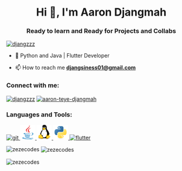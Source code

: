<h1 align="center">Hi 👋, I'm Aaron Djangmah</h1>
<h3 align="center">Ready to learn and Ready for Projects and Collabs</h3>

<p align="left"> <a href="https://twitter.com/djangzzz" target="blank"><img src="https://img.shields.io/twitter/follow/djangzzz?logo=twitter&style=for-the-badge" alt="djangzzz" /></a> </p>

- 🌱 Python and Java | Flutter Developer

- 📫 How to reach me **djangsiness01@gmail.com**

<h3 align="left">Connect with me:</h3>
<p align="left">
<a href="https://twitter.com/djangzzz" target="blank"><img align="center" src="https://raw.githubusercontent.com/rahuldkjain/github-profile-readme-generator/master/src/images/icons/Social/twitter.svg" alt="djangzzz" height="30" width="40" /></a>
<a href="https://linkedin.com/in/aaron-teye-djangmah" target="blank"><img align="center" src="https://raw.githubusercontent.com/rahuldkjain/github-profile-readme-generator/master/src/images/icons/Social/linked-in-alt.svg" alt="aaron-teye-djangmah" height="30" width="40" /></a>
</p>

<h3 align="left">Languages and Tools:</h3>
<p align="left"> <a href="https://git-scm.com/" target="_blank" rel="noreferrer"> <img src="https://www.vectorlogo.zone/logos/git-scm/git-scm-icon.svg" alt="git" width="40" height="40"/> </a> <a href="https://www.java.com" target="_blank" rel="noreferrer"> <img src="https://raw.githubusercontent.com/devicons/devicon/master/icons/java/java-original.svg" alt="java" width="40" height="40"/> </a> <a href="https://www.linux.org/" target="_blank" rel="noreferrer"> <img src="https://raw.githubusercontent.com/devicons/devicon/master/icons/linux/linux-original.svg" alt="linux" width="40" height="40"/> </a> <a href="https://www.python.org" target="_blank" rel="noreferrer"> <img src="https://raw.githubusercontent.com/devicons/devicon/master/icons/python/python-original.svg" alt="python" width="40" height="40"/> </a> <a href="https://flutter.dev/" target="_blank" rel="noreferrer"> <img src="https://cdn-images-1.medium.com/max/1200/1*5-aoK8IBmXve5whBQM90GA.png" alt="flutter" width="40" height="40"/> </a> </p>

<p><img align="left" src="https://github-readme-stats.vercel.app/api/top-langs?username=zezecodes&show_icons=true&locale=en&layout=compact" alt="zezecodes" /></p>

<p>&nbsp;<img align="center" src="https://github-readme-stats.vercel.app/api?username=zezecodes&show_icons=true&locale=en" alt="zezecodes" /></p>

<p><img align="center" src="https://github-readme-streak-stats.herokuapp.com/?user=zezecodes&" alt="zezecodes" /></p>
